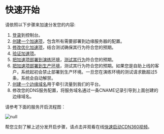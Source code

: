 # 快速开始

请依照以下步骤来加速分发您的内容:

1. [登录](</docs/portal/accessing-portal/logging-in.md>)到控制台。
2. [创建一个加速项](</docs/portal/edge-configurations/managing-properties.md>)，包含所有需要部署到边缘服务器的配置。
3. [修改优化加速项](</docs/portal/edge-configurations/editing-properties.md>)，结合测试确保其行为符合您的预期。
4. [验证加速项](</docs/portal/tasks/validations.md>)。
5. [把加速项部署到演练环境](</docs/portal/edge-configurations/deploying-property.md>)，[测试其行为](</docs/portal/edge-configurations/testing-property.md>)符合您的预期。
6. [把加速项部署到生产环境](</docs/portal/edge-configurations/deploying-property.md>)，测试其行为符合您的预期。如果您是自助上线的客户，系统起初会禁止部署到生产环境。一旦您在演练环境的测试请求数超过5条，系统会自动解禁。
7. [创建一个边缘域名](</docs/portal/traffic-management/creating-edge-hostname.md>)用于牵引流量到我们的平台。
8. 修改您的DNS服务配置，将服务域名通过一条CNAME记录引导到上面创建的边缘域名。

请参考下面的服务开启流程图：

![null](</docs/resources/images/getting-started-flowchart.png>)

帮您立刻了解上述分发开启步骤，请点击并观看在线[快速启动CDN360视频](<https://www.{{siteDomain}}/wp-content/uploads/videos/cdnpro_v1.mp4>)。
